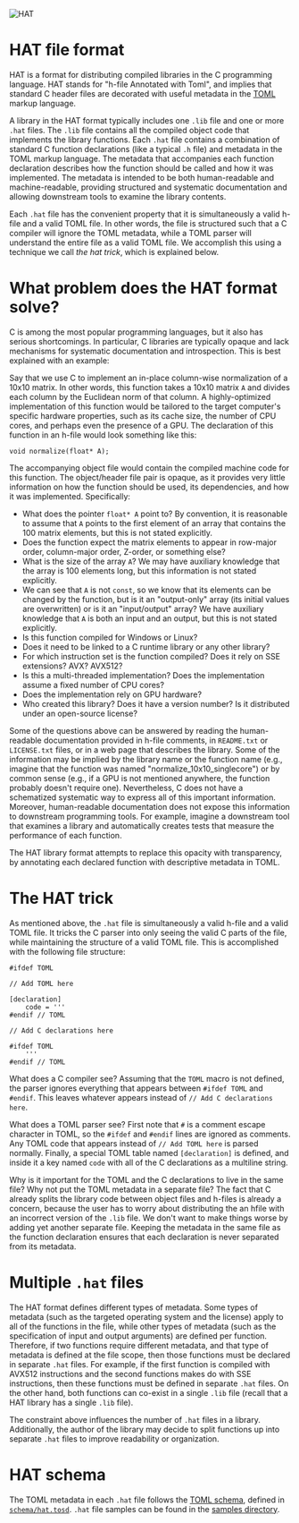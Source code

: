 ![HAT](https://upload.wikimedia.org/wikipedia/commons/8/80/Crystal_Project_wizard.png)

# HAT file format

HAT is a format for distributing compiled libraries in the C programming language. HAT stands for "h-file Annotated with Toml", and implies that standard C header files are decorated with useful metadata in the [TOML](https://toml.io/) markup language. 

A library in the HAT format typically includes one `.lib` file and one or more `.hat` files. The `.lib` file contains all the compiled object code that implements the library functions. Each `.hat` file contains a combination of standard C function declarations (like a typical `.h` file) and metadata in the TOML markup language. The metadata that accompanies each function declaration describes how the function should be called and how it was implemented. The metadata is intended to be both human-readable and machine-readable, providing structured and systematic documentation and allowing downstream tools to examine the library contents. 

Each `.hat` file has the convenient property that it is simultaneously a valid h-file and a valid TOML file. In other words, the file is structured such that a C compiler will ignore the TOML metadata, while a TOML parser will understand the entire file as a valid TOML file. We accomplish this using a technique we call *the hat trick*, which is explained below. 

# What problem does the HAT format solve? 

C is among the most popular programming languages, but it also has serious shortcomings. In particular, C libraries are typically opaque and lack mechanisms for systematic documentation and introspection. This is best explained with an example: 

Say that we use C to implement an in-place column-wise normalization of a 10x10 matrix. In other words, this function takes a 10x10 matrix `A` and divides each column by the Euclidean norm of that column. A highly-optimized implementation of this function would be tailored to the target computer's specific hardware properties, such as its cache size, the number of CPU cores, and perhaps even the presence of a GPU. The declaration of this function in an h-file would look something like this:
```
void normalize(float* A);
```
The accompanying object file would contain the compiled machine code for this function. The object/header file pair is opaque, as it provides very little information on how the function should be used, its dependencies, and how it was implemented. Specifically:

* What does the pointer `float* A` point to? By convention, it is reasonable to assume that `A` points to the first element of an array that contains the 100 matrix elements, but this is not stated explicitly.
* Does the function expect the matrix elements to appear in row-major order, column-major order, Z-order, or something else?
* What is the size of the array `A`? We may have auxiliary knowledge that the array is 100 elements long, but this information is not stated explicitly. 
* We can see that `A` is not `const`, so we know that its elements can be changed by the function, but is it an "output-only" array (its initial values are overwritten) or is it an "input/output" array? We have auxiliary knowledge that `A` is both an input and an output, but this is not stated explicitly. 
* Is this function compiled for Windows or Linux? 
* Does it need to be linked to a C runtime library or any other library?
* For which instruction set is the function compiled? Does it rely on SSE extensions? AVX? AVX512?
* Is this a multi-threaded implementation? Does the implementation assume a fixed number of CPU cores? 
* Does the implementation rely on GPU hardware?   
* Who created this library? Does it have a version number? Is it distributed under an open-source license?

Some of the questions above can be answered by reading the human-readable documentation provided in h-file comments, in `README.txt` or `LICENSE.txt` files, or in a web page that describes the library. Some of the information may be implied by the library name or the function name (e.g., imagine that the function was named "normalize_10x10_singlecore") or by common sense (e.g., if a GPU is not mentioned anywhere, the function probably doesn't require one). Nevertheless, C does not have a schematized systematic way to express all of this important information. Moreover, human-readable documentation does not expose this information to downstream programming tools. For example, imagine a downstream tool that examines a library and automatically creates tests that measure the performance of each function. 

The HAT library format attempts to replace this opacity with transparency, by annotating each declared function with descriptive metadata in TOML.

# The HAT trick

As mentioned above, the `.hat` file is simultaneously a valid h-file and a valid TOML file. It tricks the C parser into only seeing the valid C parts of the file, while maintaining the structure of a valid TOML file. This is accomplished with the following file structure:
```
#ifdef TOML

// Add TOML here

[declaration]
    code = '''
#endif // TOML

// Add C declarations here

#ifdef TOML
    '''
#endif // TOML
```

What does a C compiler see? Assuming that the `TOML` macro is not defined, the parser ignores everything that appears between `#ifdef TOML` and `#endif`. This leaves whatever appears instead of `// Add C declarations here`. 

What does a TOML parser see? First note that `#` is a comment escape character in TOML, so the `#ifdef` and `#endif` lines are ignored as comments. Any TOML code that appears instead of `// Add TOML here` is parsed normally. Finally, a special TOML table named `[declaration]` is defined, and inside it a key named `code` with all of the C declarations as a multiline string.

Why is it important for the TOML and the C declarations to live in the same file? Why not put the TOML metadata in a separate file? The fact that C already splits the library code between object files and h-files is already a concern, because the user has to worry about distributing the an hfile with an incorrect version of the `.lib` file. We don't want to make things worse by adding yet another separate file. Keeping the metadata in the same file as the function declaration ensures that each declaration is never separated from its metadata. 

# Multiple `.hat` files

The HAT format defines different types of metadata. Some types of metadata (such as the targeted operating system and the license) apply to all of the functions in the file, while other types of metadata (such as the specification of input and output arguments) are defined per function. Therefore, if two functions require different metadata, and that type of metadata is defined at the file scope, then those functions must be declared in separate `.hat` files. For example, if the first function is compiled with AVX512 instructions and the second functions makes do with SSE instructions, then these functions must be defined in separate `.hat` files. On the other hand, both functions can co-exist in a single `.lib` file (recall that a HAT library has a single `.lib` file).

The constraint above influences the number of `.hat` files in a library. Additionally, the author of the library may decide to split functions up into separate `.hat` files to improve readability or organization.

# HAT schema

The TOML metadata in each `.hat` file follows the [TOML schema](https://github.com/brunoborges/toml-schema), defined in [`schema/hat.tosd`](/schema/hat.tosd). `.hat` file samples can be found in the [samples directory](/samples).

